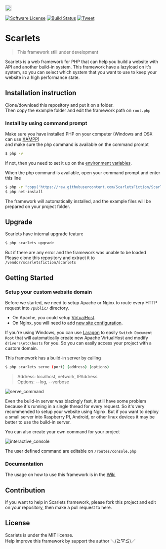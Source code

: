 <a href='https://patreon.com/stefansarya'><img src='https://img.shields.io/endpoint.svg?url=https%3A%2F%2Fshieldsio-patreon.herokuapp.com%2Fstefansarya%2Fpledges&style=for-the-badge' height='20'></a>

[![Software License](https://img.shields.io/badge/License-MIT-brightgreen.svg)](LICENSE)
[![Build Status](https://api.travis-ci.org/ScarletsFiction/Scarlets.svg?branch=master)](https://travis-ci.org/ScarletsFiction/Scarlets)
[![Tweet](https://img.shields.io/twitter/url/http/shields.io.svg?style=social)](https://twitter.com/intent/tweet?text=Scarlets%20is%20a%20web%20framework%20for%20PHP%20that%20can%20help%20you%20build%20a%20website%20with%20API%20and%20another%20build-in%20system.%20This%20framework%20does%20a%20lazyload%20of%20it's%20system%20to%20keep%20your%20website%20in%20a%20high%20performance%20state&url=https://github.com/ScarletsFiction/Scarlets&via=github&hashtags=scarlets,framework,php)

# Scarlets
> This framework still under development

Scarlets is a web framework for PHP that can help you build a website with API and another build-in system. This framework have a lazyload on it's system, so you can select which system that you want to use to keep your website in a high performance state.

## Installation instruction

Clone/download this repository and put it on a folder.<br>
Then copy the example folder and edit the framework path on `root.php`

### Install by using command prompt
Make sure you have installed PHP on your computer (Windows and OSX can use [XAMPP](https://www.apachefriends.org/index.html))<br>
and make sure the php command is available on the command prompt

```sh
$ php -v
```

If not, then you need to set it up on the [environment variables](https://www.youtube.com/watch?v=51IlfNzZVGo).

When the php command is available, open your command prompt and enter this line

```sh
$ php -r "copy('https://raw.githubusercontent.com/ScarletsFiction/Scarlets/master/net-install', 'net-install');"
$ php net-install
```

The framework will automatically installed, and the example files will be prepared on your project folder.

## Upgrade
Scarlets have internal upgrade feature
```sh
$ php scarlets upgrade
```

But if there are any error and the framework was unable to be loaded<br>
Please clone this repository and extract it to `/vendor/scarletsfiction/scarlets`

## Getting Started

### Setup your custom website domain
Before we started, we need to setup Apache or Nginx to route every HTTP request into `/public/` directory.
 - On Apache, you could setup [VirtualHost](https://gist.github.com/hoandang/8066175).
 - On Nginx, you will need to add [new site configuration](http://blog.manugarri.com/how-to-easily-set-up-subdomain-routing-in-nginx/).

If you're using Windows, you can use [Laragon](https://laragon.org/) to easily `Switch Document Root` that will automatically create new Apache VirtualHost and modify `drivers\etc\hosts` for you. So you can easily access your project with a custom domain.

This framework has a build-in server by calling
```sh
$ php scarlets serve (port) (address) (options)
```

> Address: localhost, network, IPAddress<br>
> Options: --log, --verbose<br>

![serve_command](https://user-images.githubusercontent.com/11073373/62832370-f5e2c680-bc56-11e9-9693-932e2b910f21.png)

Even the build-in server was blazingly fast, it still have some problem because it's running in a single thread for every request. So it's very recommended to setup your website using Nginx. But if you want to deploy a small server into Raspberry PI, Android, or other linux devices it may be better to use the build-in server.

You can also create your own command for your project

![interactive_console](https://user-images.githubusercontent.com/11073373/62832369-f54a3000-bc56-11e9-829e-0c7cca9b8a40.png)

The user defined command are editable on `/routes/console.php`<br>

### Documentation
The usage on how to use this framework is in the [Wiki](https://github.com/ScarletsFiction/Scarlets/wiki)

## Contribution
If you want to help in Scarlets framework, please fork this project and edit on your repository, then make a pull request to here.

## License
Scarlets is under the MIT license.<br>
Help improve this framework by support the author ＼(≧▽≦)／